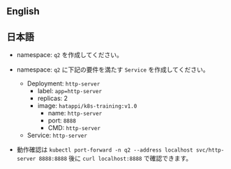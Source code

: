 ## English


## 日本語
- namespace: `q2` を作成してください。
- namespace: `q2` に下記の要件を満たす `Service` を作成してください。
	- Deployment: `http-server`  
		- label: `app=http-server`
		- replicas: 2
		- image: `hatappi/k8s-training:v1.0`
			- name: `http-server`
			- port: `8888`
			- CMD: `http-server`
	- Service: `http-server`

- 動作確認は `kubectl port-forward -n q2 --address localhost svc/http-server 8888:8888` 後に `curl localhost:8888` で確認できます。